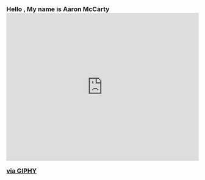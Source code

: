 ### Hello , My name is Aaron McCarty <div style="width:100%;height:0;padding-bottom:77%;position:relative;"><iframe src="https://giphy.com/embed/c1CLe6VoaMviQz0s6z" width="100%" height="100%" style="position:absolute" frameBorder="0" class="giphy-embed" allowFullScreen></iframe></div><p><a href="https://giphy.com/gifs/simplysocialnm-simply-social-media-c1CLe6VoaMviQz0s6z">via GIPHY</a></p>

<!--
**AmccartyA/AmccartyA** is a ✨ _special_ ✨ repository because its `README.md` (this file) appears on your GitHub profile.

Here are some ideas to get you started:

- 🔭 I’m currently working on ...
- 🌱 I’m currently learning ...
- 👯 I’m looking to collaborate on ...
- 🤔 I’m looking for help with ...
- 💬 Ask me about ...
- 📫 How to reach me: ...
- 😄 Pronouns: ...
- ⚡ Fun fact: ...
-->
